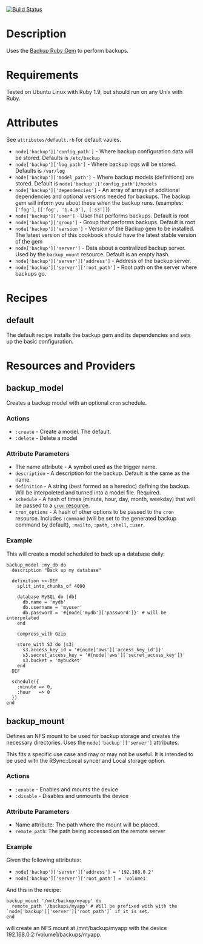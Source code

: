 [![Build Status](https://travis-ci.org/cramerdev/backup-cookbook.png)](https://travis-ci.org/cramerdev/backup-cookbook)

# Description

Uses the [Backup Ruby Gem](https://github.com/meskyanichi/backup) to perform backups.

# Requirements

Tested on Ubuntu Linux with Ruby 1.9, but should run on any Unix with Ruby.

# Attributes

See `attributes/default.rb` for default vaules.

* `node['backup']['config_path']` - Where backup configuration data will be stored. Defaults is `/etc/backup`
* `node['backup']['log_path']` - Where backup logs will be stored. Defaults is `/var/log`
* `node['backup']['model_path']` - Where backup models (definitions) are stored. Default is `node['backup']['config_path']/models`
* `node['backup']['dependencies']` - An array of arrays of additional dependencies and optional versions needed for backups. The backup gem will inform you about these when the backup runs. (examples: `['fog']`, `[['fog', '1.4.0'], ['s3']]`)
* `node['backup']['user']` - User that performs backups. Default is root
* `node['backup']['group']` - Group that performs backups. Default is root
* `node['backup']['version']` - Version of the Backup gem to be installed. The latest version of this cookbook should have the latest stable version of the gem
* `node['backup']['server']` - Data about a centralized backup server. Used by the `backup_mount` resource. Default is an empty hash.
* `node['backup']['server']['address']` - Address of the backup server.
* `node['backup']['server']['root_path']` - Root path on the server where backups go.

# Recipes

## default

The default recipe installs the backup gem and its dependencies and sets up the basic configuration.

# Resources and Providers

## backup_model

Creates a backup model with an optional `cron` schedule.

### Actions

* `:create` - Create a model. The default.
* `:delete` - Delete a model

### Attribute Parameters

* The name attribute - A symbol used as the trigger name.
* `description` - A description for the backup. Default is the same as the name.
* `definition` - A string (best formed as a heredoc) defining the backup. Will be interpoleted and turned into a model file. Required.
* `schedule` - A hash of times (minute, hour, day, month, weekday) that will be passed to a [`cron` resource](http://docs.opscode.com/chef/resources.html#cron).
* `cron_options` - A hash of other options to be passed to the `cron` resource. Includes `:command` (will be set to the generated backup command by default), `:mailto`, `:path`, `:shell`, `:user`.

### Example

This will create a model scheduled to back up a database daily:

    backup_model :my_db do
      description "Back up my database"

      definition <<-DEF
        split_into_chunks_of 4000

        database MySQL do |db|
          db.name = 'mydb'
          db.username = 'myuser'
          db.password = '#{node['mydb']['password']}' # will be interpolated
        end

        compress_with Gzip

        store_with S3 do |s3|
          s3.access_key_id = '#{node['aws']['access_key_id']}'
          s3.secret_access_key = '#{node['aws']['secret_access_key']}'
          s3.bucket = 'mybucket'
        end
      DEF

      schedule({
        :minute => 0,
        :hour   => 0
      })
    end

## backup_mount

Defines an NFS mount to be used for backup storage and creates the necessary directories. Uses the `node['backup']['server']` attributes.

This fits a specific use case and may or may not be useful. It is intended to be used with the RSync::Local syncer and Local storage option.

### Actions

* `:enable` - Enables and mounts the device
* `:disable` - Disables and unmounts the device

### Attribute Parameters

* Name attribute: The path where the mount will be placed.
* `remote_path`: The path being accessed on the remote server

### Example

Given the following attributes:

* `node['backup']['server']['address'] = '192.168.0.2'`
* `node['backup']['server']['root_path'] = 'volume1'`

And this in the recipe:

    backup_mount '/mnt/backup/myapp' do
      remote_path '/backups/myapp' # Will be prefixed with with the `node['backup']['server']['root_path']` if it is set.
    end

will create an NFS mount at /mnt/backup/myapp with the device 192.168.0.2:/volume1/backups/myapp.
